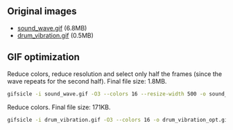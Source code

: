 ## Original images

- [sound_wave.gif](https://blog.soton.ac.uk/soundwaves/files/2013/12/longituddots1.gif) (6.8MB)
- [drum_vibration.gif](https://chem.libretexts.org/@api/deki/files/54917/imageedit_1_8987729393.gif?revision=2) (0.5MB)

## GIF optimization

Reduce colors, reduce resolution and select only half the frames (since the wave repeats for the second half). Final file size:  1.8MB.

```bash
gifsicle -i sound_wave.gif -O3 --colors 16 --resize-width 500 -o sound_wave_opt.gif "#0-75"
```

Reduce colors. Final file size: 171KB.
```bash
gifsicle -i drum_vibration.gif -O3 --colors 16 -o drum_vibration_opt.gif
```
